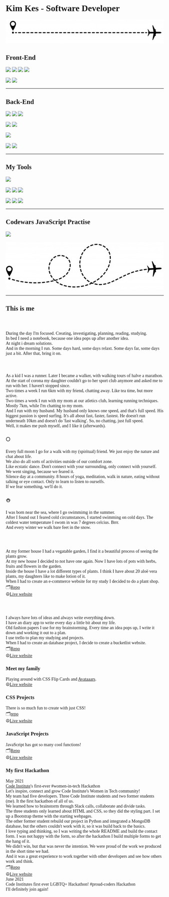 <span style="font-family: 'Lucida Console';">

# Kim Kes - Software Developer

![](plane-line2.jpg)

## Front-End   
![](https://camo.githubusercontent.com/d2da7e7ec8424780720101d4853c64dffb81dc69dfdd25a0ce88cdb3848bbc6f/68747470733a2f2f696d672e736869656c64732e696f2f7374617469632f76313f7374796c653d666f722d7468652d6261646765266d6573736167653d48544d4c3526636f6c6f723d453334463236266c6f676f3d48544d4c35266c6f676f436f6c6f723d464646464646266c6162656c3d)
![](https://img.shields.io/badge/css3-%231572B6.svg?style=for-the-badge&logo=css3&logoColor=white"/)
![](https://img.shields.io/badge/bootstrap-%23563D7C.svg?style=for-the-badge&logo=bootstrap&logoColor=white"/)
![](https://img.shields.io/badge/-materialize--css-ff69b4?style=for-the-badge&logo=materialize--css&logoColor=white"/)
  
![](https://img.shields.io/badge/javascript-%23323330.svg?style=for-the-badge&logo=javascript&logoColor=%23F7DF1E"/)
![](https://img.shields.io/badge/react-%2320232a.svg?style=for-the-badge&logo=react&logoColor=%2361DAFB"/)
  
<hr>  

## Back-End
![](https://img.shields.io/badge/python-%2314354C.svg?style=for-the-badge&logo=python&logoColor=white"/)
![](https://img.shields.io/badge/django-%23092E20.svg?style=for-the-badge&logo=django&logoColor=white")
![](https://img.shields.io/badge/flask-%23000.svg?style=for-the-badge&logo=flask&logoColor=white"/)
  
![](https://img.shields.io/badge/MongoDB-%234ea94b.svg?style=for-the-badge&logo=mongodb&logoColor=white"/)
![](https://img.shields.io/badge/mysql-%2300f.svg?style=for-the-badge&logo=mysql&logoColor=white"/)
  
![](https://img.shields.io/badge/heroku-%23430098.svg?style=for-the-badge&logo=heroku&logoColor=white"/)    
  
![](https://img.shields.io/badge/Amazon_AWS-232F3E?style=for-the-badge&logo=amazon-aws&logoColor=white"/)
![](https://camo.githubusercontent.com/b746d6462744834717458ce434499b440b2614401b2f9dd351776482958dbc64/68747470733a2f2f696d672e736869656c64732e696f2f62616467652f5374726970652d3637373265353f6c6f676f3d737472697065266c6f676f436f6c6f723d666666666666267374796c653d666f722d7468652d6261646765)

<hr>  
  
## My Tools
![](https://img.shields.io/badge/Visual_Studio_Code-0078D4?style=for-the-badge&logo=visual%20studio%20code&logoColor=white"/)        
  
![](https://camo.githubusercontent.com/42acc7ee3a18313a065e672e0835729edf3361dedb045d6c3cf8821fe30a1c2d/68747470733a2f2f696d672e736869656c64732e696f2f7374617469632f76313f7374796c653d666f722d7468652d6261646765266d6573736167653d47697426636f6c6f723d463035303332266c6f676f3d476974266c6f676f436f6c6f723d464646464646266c6162656c3d)
![](https://img.shields.io/badge/github-%23121011.svg?style=for-the-badge&logo=github&logoColor=white"/)
![](https://img.shields.io/badge/gitlab-%23181717.svg?style=for-the-badge&logo=gitlab&logoColor=white"/)
  
![](https://img.shields.io/badge/Slack-4A154B?style=for-the-badge&logo=slack&logoColor=white"/)
![](https://camo.githubusercontent.com/a0e17e3c41abff3e7abb85b7df8b9fa42794c7df939eb6ed01f970c8677ad7a0/68747470733a2f2f696d672e736869656c64732e696f2f7374617469632f76313f7374796c653d666f722d7468652d6261646765266d6573736167653d4669676d6126636f6c6f723d463234453145266c6f676f3d4669676d61266c6f676f436f6c6f723d464646464646266c6162656c3d)
![](https://camo.githubusercontent.com/e568135c48076049e77541a1f9bef6ee1c9a08bde37c8a6efb7e3cde3410c698/68747470733a2f2f696d672e736869656c64732e696f2f7374617469632f76313f7374796c653d666f722d7468652d6261646765266d6573736167653d43616e766126636f6c6f723d323232323232266c6f676f3d43616e7661266c6f676f436f6c6f723d303043344343266c6162656c3d)

<hr>
  
## Codewars JavaScript Practise
  
![](https://www.codewars.com/users/kimkesdev/badges/large)
  
![](plane-line.jpg)
 
 <hr>
  
 ## This is me
  
### :sparkler: 
During the day I'm focused. Creating, investigating, planning, reading, studying. <br>
In bed I need a notebook, because one idea pops up after another idea. <br>
At night i dream solutions. <br>
And in the morning I run. Some days hard, some days relaxt. Some days far, some days just a bit. After that, bring it on. 

#### :runner: 
As a kid I was a runner. Later I became a walker, with walking tours of halve a marathon. <br>
At the start of corona my daughter couldn't go to her sport club anymore and asked me to run with her. I haven't stopped since. <br>
Two times a week I run 6km with my friend, chatting away. Like tea time, but more active. <br>
Two times a week I run with my mom at our atletics club, learning running techniques. Mostly 7km, while I'm chatting to my mom. <br>
And I run with my husband. My husband only knows one speed, and that's full speed. His biggest passion is speed surfing. It's all about fast, faster, fastest. 
He doesn't run underneath 10km and doesn't do 'fast walking'. So, no chatting, just full speed. <br>
Well, it makes me push myself, and I like it (afterwards). 
 
### :full_moon: 
Every full moon I go for a walk with my (spiritual) friend. We just enjoy the nature and chat about life.  <br>
We also do all sorts of activities outside of our comfort zone.  <br>
Like ecstatic dance. Don't connect with your surrounding, only connect with yourself. <br>
We went singing, because we feared it. <br>
Silence day at a community. 8 hours of yoga, meditation, walk in nature, eating without talking or eye contact. Only to learn to listen to ourselfs. <br>
If we fear something, we'll do it.

### :snowman: 
I was born near the sea, where I go swimmimg in the summer. <br>
After I found out I feared cold circumstances, I started swimming on cold days. The coldest water temperature I swom in was 7 degrees celcius. Brrr. <br>
And every winter we walk bare feet in the snow.
 
### :seedling:
At my former house I had a vegatable garden, I find it a beautiful process of seeing the plants grow.  <br>
At my new house I decided to not have one again. Now I have lots of pots with herbs, fruits and flowers in the garden.  <br>
Inside the house I have a lot different types of plants. I think I have about 20 aloë vera plants, my daughters like to make lotion of it. <br>
When I had to create an e-commerce website for my study I decided to do a plant shop. <br>
:card_index_dividers:[Repo](https://github.com/kimkesdev/home_jungle) <br>
:peace_symbol:[Live website](https://home-jungle.herokuapp.com/) <br>

### :file_folder: 
I always have lots of ideas and always write everything down. <br>
I have an diary app to write every day a little bit about my life. <br>
Old fashion papers I use for my brainstorming. Every time an idea pops up, I write it down and working it out to a plan. <br>
I use trello to plan my studying and projects. <br>
When I had to create an database project, I decide to create a bucketlist website. <br>
:card_index_dividers:[Repo](https://github.com/kimkesdev/bucketlist) <br>
:peace_symbol:[Live website](https://bucketlist-2020.herokuapp.com/) <br>
  
### Meet my family
Playing around with CSS Flip Cards and [Avataaars](avataaars.com). <br>
:peace_symbol:[Live website](https://kimkesdev.github.io/css-projects/flip_card/flip_card.html)

### CSS Projects
There is so much fun to create with just CSS! <br>
:card_index_dividers:[repo](https://github.com/kimkesdev/css-projects)<br>
☮️[Live website](https://kimkesdev.github.io/css-projects/)

### JavaScript Projects
JavaScript has got so many cool functions!<br>
🗂️[Repo](https://github.com/kimkesdev/javascript-projects)<br>
☮️[Live website](https://kimkesdev.github.io/javascript-projects/)

### My first Hackathon
May 2021 <br>
[Code Institute](https://codeinstitute.net)'s first-ever #women-in-tech Hackathon <br>
Let's inspire, connect and grow Code Institute's Women in Tech community! <br>
My team had five developers. Three Code Institute students and two former students (me). It the first hackathon of all of us. <br>
We learned how to brainstorm through Slack calls, collaborate and divide tasks. <br>
The three students only learned about HTML and CSS, so they did the styling part. I set up a Bootstrap theme with the starting webpages. <br>
The other former student rebuild our project in Python and integrated a MongoDB database, but the others couldn't work with it, so it was build back to the basics. <br>
I love typing and thinking, so I was writing the whole README and build the contact form. I was not happy with the form, so after the hackathon I build multiple forms to get the hang of it. <br>
We didn't win, but that was never the intention. We were proud of the work we produced in the short time we had. <br>
And it was a great experience to work together with other developers and see how others work and think. <br>
🗂️[Repo](https://github.com/kimkesdev/hackathon-command-girl)<br>
☮️[Live website](https://thanh-cao.github.io/hackathon-command-girl/) <br>
June 2021 <br>
Code Institutes first ever LGBTQ+ Hackathon! #proud-coders Hackathon <br>
I'll definitely join again!
</span>

